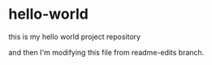 # hello-world
this is my hello world project repository

and then I'm modifying this file from readme-edits branch.
